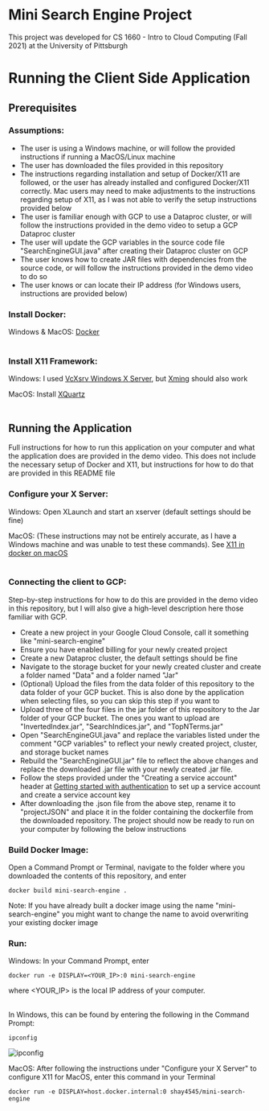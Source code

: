 # Mini Search Engine Project
This project was developed for CS 1660 - Intro to Cloud Computing (Fall 2021) at the University of Pittsburgh

# Running the Client Side Application

## **Prerequisites**

### Assumptions:
- The user is using a Windows machine, or will follow the provided instructions if running a MacOS/Linux machine
- The user has downloaded the files provided in this repository
- The instructions regarding installation and setup of Docker/X11 are followed, or the user has already installed and configured Docker/X11 correctly. Mac users may need to make adjustments to the instructions regarding setup of X11, as I was not able to verify the setup instructions provided below
- The user is familiar enough with GCP to use a Dataproc cluster, or will follow the instructions provided in the demo video to setup a GCP Dataproc cluster
- The user will update the GCP variables in the source code file "SearchEngineGUI.java" after creating their Dataproc cluster on GCP
- The user knows how to create JAR files with dependencies from the source code, or will follow the instructions provided in the demo video to do so
- The user knows or can locate their IP address (for Windows users, instructions are provided below)

### Install Docker:
Windows & MacOS: [Docker](https://www.docker.com/products/docker-desktop)<br/><br/>

### Install X11 Framework:
Windows: I used [VcXsrv Windows X Server](https://sourceforge.net/projects/vcxsrv/), but [Xming](https://sourceforge.net/projects/xming/) should also work

MacOS: Install [XQuartz](https://www.xquartz.org/)<br/><br/>

## **Running the Application**
Full instructions for how to run this application on your computer and what the application does are provided in the demo video. This does not include the necessary setup of Docker and X11, but instructions for how to do that are provided in this README file

### Configure your X Server:
Windows: Open XLaunch and start an xserver (default settings should be fine)

MacOS: (These instructions may not be entirely accurate, as I have a Windows machine and was unable to test these commands). See [X11 in docker on macOS](https://gist.github.com/cschiewek/246a244ba23da8b9f0e7b11a68bf3285#gistcomment-3477013)<br/><br/>

### Connecting the client to GCP:
Step-by-step instructions for how to do this are provided in the demo video in this repository, but I will also give a high-level description here those familiar with GCP.
- Create a new project in your Google Cloud Console, call it something like "mini-search-engine"
- Ensure you have enabled billing for your newly created project
- Create a new Dataproc cluster, the default settings should be fine
- Navigate to the storage bucket for your newly created cluster and create a folder named "Data" and a folder named "Jar"
- (Optional) Upload the files from the data folder of this repository to the data folder of your GCP bucket. This is also done by the application when selecting files, so you can skip this step if you want to
- Upload three of the four files in the jar folder of this repository to the Jar folder of your GCP bucket. The ones you want to upload are "InvertedIndex.jar", "SearchIndices.jar", and "TopNTerms.jar"
- Open "SearchEngineGUI.java" and replace the variables listed under the comment "GCP variables" to reflect your newly created project, cluster, and storage bucket names
- Rebuild the "SearchEngineGUI.jar" file to reflect the above changes and replace the downloaded .jar file with your newly created .jar file.
- Follow the steps provided under the "Creating a service account" header at [Getting started with authentication](https://cloud.google.com/docs/authentication/getting-started#cloud-console) to set up a service account and create a service account key
- After downloading the .json file from the above step, rename it to "projectJSON" and place it in the folder containing the dockerfile from the downloaded repository. The project should now be ready to run on your computer by following the below instructions

### Build Docker Image:
Open a Command Prompt or Terminal, navigate to the folder where you downloaded the contents of this repository, and enter
```
docker build mini-search-engine .
```
Note: If you have already built a docker image using the name "mini-search-engine" you might want to change the name to avoid overwriting your existing docker image

### Run:
Windows: In your Command Prompt, enter
```
docker run -e DISPLAY=<YOUR_IP>:0 mini-search-engine
```

where <YOUR_IP> is the local IP address of your computer.<br/><br/>

In Windows, this can be found by entering the following in the Command Prompt:
```
ipconfig
```

![ipconfig](https://user-images.githubusercontent.com/71043322/139515114-f02a3718-a06a-405d-816e-9f3f3d7b4c1c.PNG)

MacOS: After following the instructions under "Configure your X Server" to configure X11 for MacOS, enter this command in your Terminal
```
docker run -e DISPLAY=host.docker.internal:0 shay4545/mini-search-engine
```
